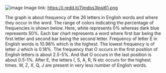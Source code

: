 ![image](https://user-images.githubusercontent.com/54874663/108739759-f1ad8f80-7502-11eb-8831-bd6c74e179d5.png)
Image link: https://i.redd.it/7imdps3lpsi61.png

The graph is about frequency of the 26 letters in English words and where they occur in the word.
The range of colors indicating the percentage of frequencies is shown below.
Here, white represents 0% whereas dark blue represents 50%.
Each bar chart represents a word where first bar being the first letter and second bar being the second letter.
Frequency of letter E in English words is 10.98% which is the highest.
The lowest frequency is of letter J which is 0.18%.
The frequency that O occurs in the first position of English letters is about 2.5-5%.
And that O occurs in the last position is about 0.5-1%.
After E, the letters I, S, A, R, N etc occurs for the highest times.
W, Z, X, Q, J are present in very less number of English words.

